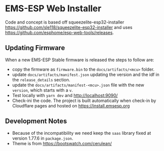 # EMS-ESP Web Installer

Code and concept is based off squeezelite-esp32-installer <https://github.com/sle118/squeezelite-esp32-installer> and uses <https://github.com/esphome/esp-web-tools/releases>.

## Updating Firmware

When a new EMS-ESP Stable firmware is released the steps to follow are:

- copy the firmware as `firmware.bin` to the `docs/artifacts/<mcu>` folder.
- update `docs/artifacts/manifest.json` updating the version and the idf in the `release_details` section.
- update the `docs/artifacts/manifest-<mcu>.json` file with the new `version`, which starts with a `v`.
- Test locally with `yarn dev` and <http://localhost:9090/>
- Check-ini the code. The project is built automatically when check-in by Cloudflare pages and hosted on <https://install.emsesp.org>

## Development Notes

- Because of the incompatibility we need keep the `saas` library fixed at version 1.77.6 in `package.json`.
- Theme is from <https://bootswatch.com/cerulean/>
